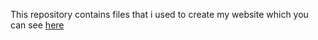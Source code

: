 This repository contains files that i used to create my website which you can see [here](https://perrytubul.github.io/)
